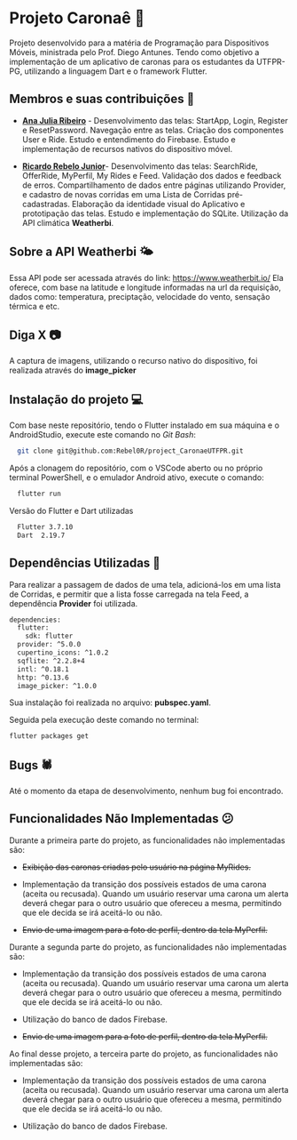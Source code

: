 # **Projeto Caronaê 🚕**

Projeto desenvolvido para a matéria de Programação para Dispositivos Móveis, ministrada pelo Prof. Diego Antunes. Tendo como objetivo a implementação de um aplicativo de caronas para os estudantes da UTFPR-PG, utilizando a linguagem Dart e o framework Flutter.

## Membros e suas contribuições 📝

- **[Ana Julia Ribeiro](https://github.com/anajuliaribeiro)** - Desenvolvimento das telas: StartApp, Login, Register e ResetPassword. Navegação entre as telas. Criação dos componentes User e Ride. Estudo e entendimento do Firebase. Estudo e implementação de recursos nativos do dispositivo móvel.

- **[Ricardo Rebelo Junior](https://github.com/Rebel0R)**- Desenvolvimento das telas: SearchRide, OfferRide, MyPerfil, My Rides e Feed. Validação dos dados e feedback de erros. Compartilhamento de dados entre páginas utilizando Provider, e cadastro de novas corridas em uma Lista de Corridas pré-cadastradas. Elaboração da identidade visual do Aplicativo e prototipação das telas. Estudo e implementação do SQLite. Utilização da API climática **Weatherbi**.

## Sobre a API Weatherbi 🌤

Essa API pode ser acessada através do link: https://www.weatherbit.io/
Ela oferece, com base na latitude e longitude informadas na url da requisição, dados como: temperatura, preciptação, velocidade do vento, sensação térmica e etc.

## Diga X 📷

A captura de imagens, utilizando o recurso nativo do dispositivo, foi realizada através do **image_picker**

## Instalação do projeto 💻

Com base neste repositório, tendo o Flutter instalado em sua máquina e o AndroidStudio, execute este comando no _Git Bash_:

```bash
  git clone git@github.com:Rebel0R/project_CaronaeUTFPR.git
```

Após a clonagem do repositório, com o VSCode aberto ou no próprio terminal PowerShell, e o emulador Android ativo, execute o comando:

```bash
  flutter run
```

Versão do Flutter e Dart utilizadas

```bash
  Flutter 3.7.10
  Dart  2.19.7
```

## Dependências Utilizadas 📜

Para realizar a passagem de dados de uma tela, adicioná-los em uma lista de Corridas, e permitir que a lista fosse carregada na tela Feed, a dependência **Provider** foi utilizada.

```bash
dependencies:
  flutter:
    sdk: flutter
  provider: ^5.0.0
  cupertino_icons: ^1.0.2
  sqflite: ^2.2.8+4
  intl: ^0.18.1
  http: ^0.13.6
  image_picker: ^1.0.0
```

Sua instalação foi realizada no arquivo: **pubspec.yaml**.

Seguida pela execução deste comando no terminal:

```bash
flutter packages get
```

## Bugs 🕷

Até o momento da etapa de desenvolvimento, nenhum bug foi encontrado.

## Funcionalidades Não Implementadas 😕

Durante a primeira parte do projeto, as funcionalidades não implementadas são:

- ~~Exibição das caronas criadas pelo usuário na página MyRides.~~

- Implementação da transição dos possíveis estados de uma carona (aceita ou recusada). Quando um usuário reservar uma carona um alerta deverá chegar para o outro usuário que ofereceu a mesma, permitindo que ele decida se irá aceitá-lo ou não.

- ~~Envio de uma imagem para a foto de perfil, dentro da tela MyPerfil.~~

Durante a segunda parte do projeto, as funcionalidades não implementadas são:

- Implementação da transição dos possíveis estados de uma carona (aceita ou recusada). Quando um usuário reservar uma carona um alerta deverá chegar para o outro usuário que ofereceu a mesma, permitindo que ele decida se irá aceitá-lo ou não.

- Utilização do banco de dados Firebase.

- ~~Envio de uma imagem para a foto de perfil, dentro da tela MyPerfil.~~

Ao final desse projeto, a terceira parte do projeto, as funcionalidades não implementadas são:

- Implementação da transição dos possíveis estados de uma carona (aceita ou recusada). Quando um usuário reservar uma carona um alerta deverá chegar para o outro usuário que ofereceu a mesma, permitindo que ele decida se irá aceitá-lo ou não.

- Utilização do banco de dados Firebase.

